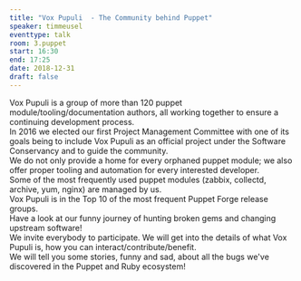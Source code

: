 ```yaml
---
title: "Vox Pupuli  - The Community behind Puppet"
speaker: timmeusel
eventtype: talk
room: 3.puppet
start: 16:30
end: 17:25
date: 2018-12-31
draft: false
---
```


Vox Pupuli is a group of more than 120 puppet module/tooling/documentation authors,
all working together to ensure a continuing development process.  
In 2016 we elected our first Project Management Committee
with one of its goals being to include Vox Pupuli
as an official project under the Software Conservancy and to guide the community.  
We do not only provide a home for every orphaned puppet module;
we also offer proper tooling and automation for every interested developer.  
Some of the most frequently used puppet modules (zabbix, collectd, archive, yum, nginx) are managed by us.  
Vox Pupuli is in the Top 10 of the most frequent Puppet Forge release groups.  
Have a look at our funny journey of hunting broken gems and changing upstream software!  
We invite everybody to participate. We will get into the details of what Vox Pupuli is,
how you can interact/contribute/benefit.  
We will tell you some stories, funny and sad, about all the bugs we've discovered in the Puppet and Ruby ecosystem!  

